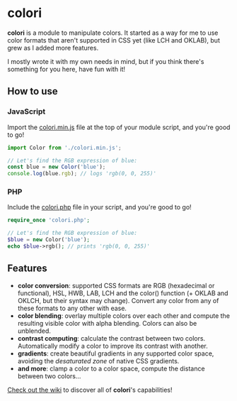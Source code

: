 # colori

**colori** is a module to manipulate colors. It started as a way for me to use color formats that aren't supported in CSS yet (like LCH and OKLAB), but grew as I added more features.

I mostly wrote it with my own needs in mind, but if you think there's something for you here, have fun with it!

## How to use

### JavaScript

Import the [colori.min.js](https://github.com/Remiscan/colori/releases/latest/download/colori.min.js) file at the top of your module script, and you're good to go!

```javascript
import Color from './colori.min.js';

// Let's find the RGB expression of blue:
const blue = new Color('blue');
console.log(blue.rgb); // logs 'rgb(0, 0, 255)'
```

### PHP

Include the [colori.php](https://github.com/Remiscan/colori/releases/latest/download/colori.php) file in your script, and you're good to go!

```php
require_once 'colori.php';

// Let's find the RGB expression of blue:
$blue = new Color('blue');
echo $blue->rgb(); // prints 'rgb(0, 0, 255)'
```

## Features



- **color conversion**: supported CSS formats are RGB (hexadecimal or functional), HSL, HWB, LAB, LCH and the color() function (+ OKLAB and OKLCH, but their syntax may change). Convert any color from any of these formats to any other with ease.
- **color blending**: overlay multiple colors over each other and compute the resulting visible color with alpha blending. Colors can also be *un*blended.
- **contrast computing**: calculate the contrast between two colors. Automatically modify a color to improve its contrast with another.
- **gradients**: create beautiful gradients in any supported color space, avoiding the *desaturated zone* of native CSS gradients.
- **and more**: clamp a color to a color space, compute the distance between two colors...

[Check out the wiki](https://github.com/Remiscan/colori/wiki) to discover all of **colori**'s capabilities!